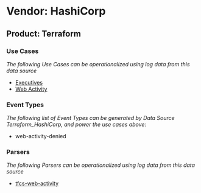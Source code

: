 Vendor: HashiCorp
=================
Product: Terraform
------------------

### Use Cases

_The following Use Cases can be operationalized using log data from this data source_

* [Executives](usecase_executives.md)
* [Web Activity](usecase_web_activity.md)


### Event Types

_The following list of Event Types can be generated by Data Source Terraform_HashiCorp, and power the use cases above:_

- web-activity-denied


### Parsers

_The following Parsers can be operationalized using log data from this data source_

* [tfcs-web-activity](parserContent_tfcs-web-activity.md)
